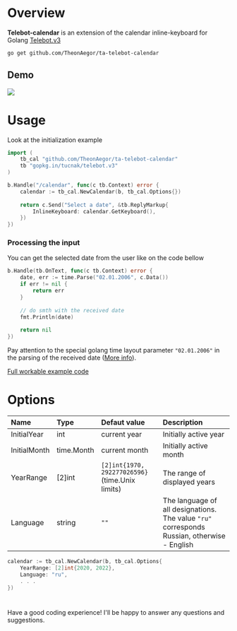 #  Overview
**Telebot-calendar** is an extension of the calendar inline-keyboard for Golang [Telebot.v3](http://github.com/tucnak/telebot "Telebot.v3")

```bash
go get github.com/TheonAegor/ta-telebot-calendar
```



## Demo
![](https://imgur.com/mXRSytC.gif)

# Usage
Look at the initialization example
```go
import (
	tb_cal "github.com/TheonAegor/ta-telebot-calendar"
	tb "gopkg.in/tucnak/telebot.v3"
)

b.Handle("/calendar", func(c tb.Context) error {
	calendar := tb_cal.NewCalendar(b, tb_cal.Options{})
	
	return c.Send("Select a date", &tb.ReplyMarkup{
		InlineKeyboard: calendar.GetKeyboard(),
	})
})
```
### Processing the input
You can get the selected date from the user like on the code bellow
```go
b.Handle(tb.OnText, func(c tb.Context) error {
	date, err := time.Parse("02.01.2006", c.Data())
	if err != nil {
		return err
	}
	
	// do smth with the received date
	fmt.Println(date)
	
	return nil
})
```
Pay attention to the special golang time layout parameter `"02.01.2006"` in the parsing of the received date ([More info](https://yourbasic.org/golang/format-parse-string-time-date-example/ "More info")).

[Full workable example code](https://pastebin.ubuntu.com/p/RfgzVbJ8sR/ "Full workable example code")

# Options
|  Name |Type  |  Defaut value | Description  |
| :------------ | :------------ | :------------ | :------------ |
|  InitialYear |  int |  current year | Initially active year |
|  InitialMonth|  time.Month |  current month | Initially active month |
|  YearRange |  [2]int | `[2]int{1970, 292277026596}` (time.Unix limits)  | The range of displayed years |
|  Language | string  |  `""` | The language of all designations. The value `"ru"` corresponds Russian, otherwise - English|
```go
calendar := tb_cal.NewCalendar(b, tb_cal.Options{
	YearRange: [2]int{2020, 2022},
	Language: "ru",
	. . .
})
```
# 
Have a good coding experience! 
I'll be happy to answer any questions and suggestions.
